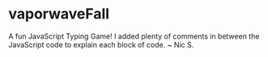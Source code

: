 # vaporwaveFall
 A fun JavaScript Typing Game! 
 I added plenty of comments in between the JavaScript code to explain each block of code. ~ Nic S. 
